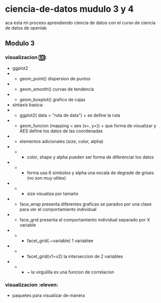 # ciencia-de-datos mudulo 3 y 4
aca esta mi proceso aprendiendo ciencia de datos con el curso de ciencia de datos de openlab
## Modulo 3
### visualizacion 🔟:
- ggplot2 
- - geom_point() dispersion de puntos
- - geom_smooth() curvas de tendencia
- - geom_boxplot() grafico de cajas 
- sintaxis basica:
- - ggplot2( data = "ruta de data") +  se define la ruta
- - geom_funcion (mapping = aes (x=, y=)) +  que forma de visualizar  y AES define los datos de las coordenadas 
- - elementos adicionales (size, color, alpha)
- - - color, shape y alpha pueden ser forma de diferenciar los datos 
- - - forma usa 6 simbolos y alpha una escala de degrade de grises (no son muy utiles)
- - - size visualiza por tamaño 
- - face_wrap presenta diferentes graficas se parados por una clase para ver el comportamiento individual
- - face_grid presenta el comportamiento individual separado por X variable
- - - facet_grid(.~variable) 1 variablee
- - - facet_grid(v1~v2) la interseccion de 2 variables 
- - - ~ la virgulilla es una funcion de correlacion

### visualizacion :eleven:
- paquetes para visualizar de manera 

